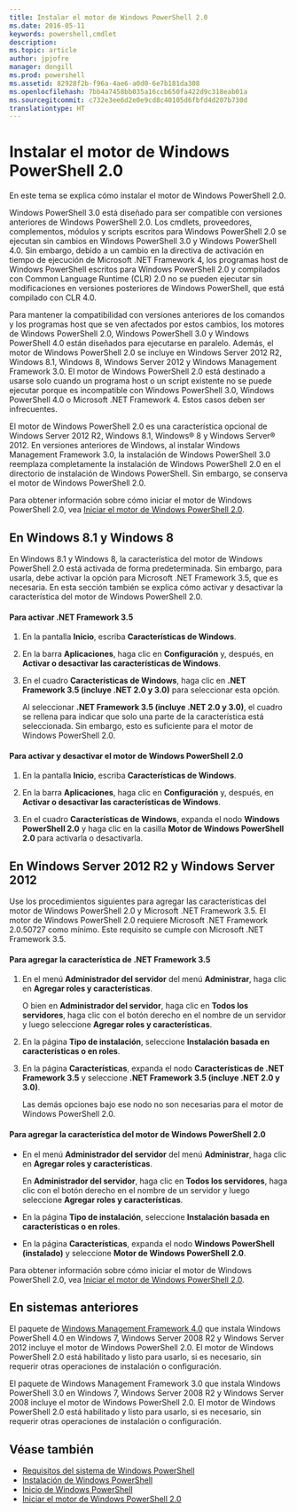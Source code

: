 ```yaml
---
title: Instalar el motor de Windows PowerShell 2.0
ms.date: 2016-05-11
keywords: powershell,cmdlet
description: 
ms.topic: article
author: jpjofre
manager: dongill
ms.prod: powershell
ms.assetid: 82928f2b-f96a-4ae6-a0d0-6e7b181da308
ms.openlocfilehash: 7bb4a7458bb035a16ccb650fa422d9c318eab01a
ms.sourcegitcommit: c732e3ee6d2e0e9cd8c40105d6fbfd4d207b730d
translationtype: HT
---
```

# <a name="installing-the-windows-powershell-20-engine"></a>Instalar el motor de Windows PowerShell 2.0
En este tema se explica cómo instalar el motor de Windows PowerShell 2.0.

Windows PowerShell 3.0 está diseñado para ser compatible con versiones anteriores de Windows PowerShell 2.0. Los cmdlets, proveedores, complementos, módulos y scripts escritos para Windows PowerShell 2.0 se ejecutan sin cambios en Windows PowerShell 3.0 y Windows PowerShell 4.0. Sin embargo, debido a un cambio en la directiva de activación en tiempo de ejecución de Microsoft .NET Framework 4, los programas host de Windows PowerShell escritos para Windows PowerShell 2.0 y compilados con Common Language Runtime (CLR) 2.0 no se pueden ejecutar sin modificaciones en versiones posteriores de Windows PowerShell, que está compilado con CLR 4.0.

Para mantener la compatibilidad con versiones anteriores de los comandos y los programas host que se ven afectados por estos cambios, los motores de Windows PowerShell 2.0, Windows PowerShell 3.0 y Windows PowerShell 4.0 están diseñados para ejecutarse en paralelo. Además, el motor de Windows PowerShell 2.0 se incluye en Windows Server 2012 R2, Windows 8.1, Windows 8, Windows Server 2012 y Windows Management Framework 3.0. El motor de Windows PowerShell 2.0 está destinado a usarse solo cuando un programa host o un script existente no se puede ejecutar porque es incompatible con Windows PowerShell 3.0, Windows PowerShell 4.0 o Microsoft .NET Framework 4. Estos casos deben ser infrecuentes.

El motor de Windows PowerShell 2.0 es una característica opcional de Windows Server 2012 R2, Windows 8.1, Windows® 8 y Windows Server® 2012. En versiones anteriores de Windows, al instalar Windows Management Framework 3.0, la instalación de Windows PowerShell 3.0 reemplaza completamente la instalación de Windows PowerShell 2.0 en el directorio de instalación de Windows PowerShell. Sin embargo, se conserva el motor de Windows PowerShell 2.0.

Para obtener información sobre cómo iniciar el motor de Windows PowerShell 2.0, vea [Iniciar el motor de Windows PowerShell 2.0](Starting-the-Windows-PowerShell-2.0-Engine.md).

## <a name="on-windows-81-and-windows-8"></a>En Windows 8.1 y Windows 8
En Windows 8.1 y Windows 8, la característica del motor de Windows PowerShell 2.0 está activada de forma predeterminada. Sin embargo, para usarla, debe activar la opción para Microsoft .NET Framework 3.5, que es necesaria. En esta sección también se explica cómo activar y desactivar la característica del motor de Windows PowerShell 2.0.

#### <a name="to-turn-on-net-framework-35"></a>Para activar .NET Framework 3.5

1.  En la pantalla **Inicio**, escriba **Características de Windows**.

2.  En la barra **Aplicaciones**, haga clic en **Configuración** y, después, en **Activar o desactivar las características de Windows**.

3.  En el cuadro **Características de Windows**, haga clic en **.NET Framework 3.5 (incluye .NET 2.0 y 3.0)** para seleccionar esta opción.

    Al seleccionar **.NET Framework 3.5 (incluye .NET 2.0 y 3.0)**, el cuadro se rellena para indicar que solo una parte de la característica está seleccionada. Sin embargo, esto es suficiente para el motor de Windows PowerShell 2.0.

#### <a name="to-turn-the-windows-powershell-20-engine-on-and-off"></a>Para activar y desactivar el motor de Windows PowerShell 2.0

1.  En la pantalla **Inicio**, escriba **Características de Windows**.

2.  En la barra **Aplicaciones**, haga clic en **Configuración** y, después, en **Activar o desactivar las características de Windows**.

3.  En el cuadro **Características de Windows**, expanda el nodo **Windows PowerShell 2.0** y haga clic en la casilla **Motor de Windows PowerShell 2.0** para activarla o desactivarla.

## <a name="on-windows-server-2012-r2-and-windows-server-2012"></a>En Windows Server 2012 R2 y Windows Server 2012
Use los procedimientos siguientes para agregar las características del motor de Windows PowerShell 2.0 y Microsoft .NET Framework 3.5. El motor de Windows PowerShell 2.0 requiere Microsoft .NET Framework 2.0.50727 como mínimo. Este requisito se cumple con Microsoft .NET Framework 3.5.

#### <a name="to-add-the-net-framework-35-feature"></a>Para agregar la característica de .NET Framework 3.5

1.  En el menú **Administrador del servidor** del menú **Administrar**, haga clic en **Agregar roles y características**.

    O bien en **Administrador del servidor**, haga clic en **Todos los servidores**, haga clic con el botón derecho en el nombre de un servidor y luego seleccione **Agregar roles y características**.

2.  En la página **Tipo de instalación**, seleccione **Instalación basada en características o en roles**.

3.  En la página **Características**, expanda el nodo **Características de .NET Framework 3.5** y seleccione **.NET Framework 3.5 (incluye .NET 2.0 y 3.0)**.

    Las demás opciones bajo ese nodo no son necesarias para el motor de Windows PowerShell 2.0.

#### <a name="to-add-the-windows-powershell-20-engine-feature"></a>Para agregar la característica del motor de Windows PowerShell 2.0

-   En el menú **Administrador del servidor** del menú **Administrar**, haga clic en **Agregar roles y características**.

    En **Administrador del servidor**, haga clic en **Todos los servidores**, haga clic con el botón derecho en el nombre de un servidor y luego seleccione **Agregar roles y características**.

-   En la página **Tipo de instalación**, seleccione **Instalación basada en características o en roles**.

-   En la página **Características**, expanda el nodo **Windows PowerShell (instalado)** y seleccione **Motor de Windows PowerShell 2.0**.

Para obtener información sobre cómo iniciar el motor de Windows PowerShell 2.0, vea [Iniciar el motor de Windows PowerShell 2.0](Starting-the-Windows-PowerShell-2.0-Engine.md).

## <a name="on-earlier-systems"></a>En sistemas anteriores
El paquete de [Windows Management Framework 4.0](http://go.microsoft.com/fwlink/?LinkID=293881) que instala Windows PowerShell 4.0 en Windows 7, Windows Server 2008 R2 y Windows Server 2012 incluye el motor de Windows PowerShell 2.0. El motor de Windows PowerShell 2.0 está habilitado y listo para usarlo, si es necesario, sin requerir otras operaciones de instalación o configuración.

El paquete de Windows Management Framework 3.0 que instala Windows PowerShell 3.0 en Windows 7, Windows Server 2008 R2 y Windows Server 2008 incluye el motor de Windows PowerShell 2.0. El motor de Windows PowerShell 2.0 está habilitado y listo para usarlo, si es necesario, sin requerir otras operaciones de instalación o configuración.

## <a name="see-also"></a>Véase también
- [Requisitos del sistema de Windows PowerShell](Windows-PowerShell-System-Requirements.md)
- [Instalación de Windows PowerShell](Installing-Windows-PowerShell.md)
- [Inicio de Windows PowerShell](https://technet.microsoft.com/en-us/library/8ec8c2d7-8e7c-4722-a3d2-498fe5739a8e)
- [Iniciar el motor de Windows PowerShell 2.0](Starting-the-Windows-PowerShell-2.0-Engine.md)

